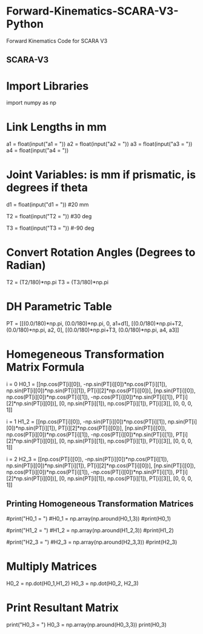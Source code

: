 # Forward-Kinematics-SCARA-V3-Python
Forward Kinematics Code for SCARA V3
## SCARA-V3

# Import Libraries

import numpy as np

# Link Lengths in mm

a1 = float(input("a1 = "))
a2 = float(input("a2 = "))
a3 = float(input("a3 = "))
a4 = float(input("a4 = "))

# Joint Variables: is mm if prismatic, is degrees if theta

d1 = float(input("d1 = ")) #20 mm

T2 = float(input("T2 = ")) #30 deg

T3 = float(input("T3 = ")) #-90 deg

# Convert Rotation Angles (Degrees to Radian)

T2 = (T2/180)*np.pi
T3 = (T3/180)*np.pi

# DH Parametric Table

PT = [[(0.0/180)*np.pi, (0.0/180)*np.pi, 0, a1+d1],
      [(0.0/180)*np.pi+T2, (0.0/180)*np.pi, a2, 0],
      [(0.0/180)*np.pi+T3, (0.0/180)*np.pi, a4, a3]]

# Homegeneous Transformation Matrix Formula

i = 0
H0_1 = [[np.cos(PT[i][0]), -np.sin(PT[i][0])*np.cos(PT[i][1]), np.sin(PT[i][0])*np.sin(PT[i][1]), PT[i][2]*np.cos(PT[i][0])],
        [np.sin(PT[i][0]), np.cos(PT[i][0])*np.cos(PT[i][1]), -np.cos(PT[i][0])*np.sin(PT[i][1]), PT[i][2]*np.sin(PT[i][0])],
        [0, np.sin(PT[i][1]), np.cos(PT[i][1]), PT[i][3]],
        [0, 0, 0, 1]]       

i = 1
H1_2 = [[np.cos(PT[i][0]), -np.sin(PT[i][0])*np.cos(PT[i][1]), np.sin(PT[i][0])*np.sin(PT[i][1]), PT[i][2]*np.cos(PT[i][0])],
        [np.sin(PT[i][0]), np.cos(PT[i][0])*np.cos(PT[i][1]), -np.cos(PT[i][0])*np.sin(PT[i][1]), PT[i][2]*np.sin(PT[i][0])],
        [0, np.sin(PT[i][1]), np.cos(PT[i][1]), PT[i][3]],
        [0, 0, 0, 1]] 

i = 2
H2_3 = [[np.cos(PT[i][0]), -np.sin(PT[i][0])*np.cos(PT[i][1]), np.sin(PT[i][0])*np.sin(PT[i][1]), PT[i][2]*np.cos(PT[i][0])],
        [np.sin(PT[i][0]), np.cos(PT[i][0])*np.cos(PT[i][1]), -np.cos(PT[i][0])*np.sin(PT[i][1]), PT[i][2]*np.sin(PT[i][0])],
        [0, np.sin(PT[i][1]), np.cos(PT[i][1]), PT[i][3]],
        [0, 0, 0, 1]]

## Printing Homogeneous Transformation Matrices

#print("H0_1 = ")
#H0_1 = np.array(np.around(H0_1,3))
#print(H0_1)

#print("H1_2 = ")
#H1_2 = np.array(np.around(H1_2,3))
#print(H1_2)

#print("H2_3 = ")
#H2_3 = np.array(np.around(H2_3,3))
#print(H2_3)

# Multiply Matrices

H0_2 = np.dot(H0_1,H1_2)
H0_3 = np.dot(H0_2, H2_3)

# Print Resultant Matrix

print("H0_3 = ")
H0_3 = np.array(np.around(H0_3,3))
print(H0_3)

